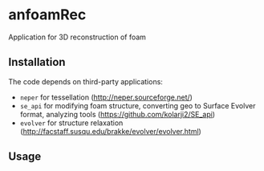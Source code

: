 # anfoamRec
Application for 3D reconstruction of foam

## Installation
The code depends on third-party applications:
- `neper` for tessellation (http://neper.sourceforge.net/)
- `se_api` for modifying foam structure, converting geo to Surface Evolver format, analyzing tools (https://github.com/kolarji2/SE_api)
- `evolver` for structure relaxation (http://facstaff.susqu.edu/brakke/evolver/evolver.html)

## Usage

